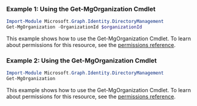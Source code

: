 ### Example 1: Using the Get-MgOrganization Cmdlet
```powershell
Import-Module Microsoft.Graph.Identity.DirectoryManagement
Get-MgOrganization -OrganizationId $organizationId
```
This example shows how to use the Get-MgOrganization Cmdlet.
To learn about permissions for this resource, see the [permissions reference](/graph/permissions-reference).
### Example 2: Using the Get-MgOrganization Cmdlet
```powershell
Import-Module Microsoft.Graph.Identity.DirectoryManagement
Get-MgOrganization
```
This example shows how to use the Get-MgOrganization Cmdlet.
To learn about permissions for this resource, see the [permissions reference](/graph/permissions-reference).
